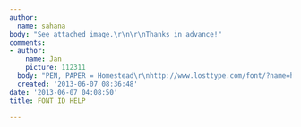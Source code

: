 ```yaml
---
author:
  name: sahana
body: "See attached image.\r\n\r\nThanks in advance!"
comments:
- author:
    name: Jan
    picture: 112311
  body: "PEN, PAPER = Homestead\r\nhttp://www.losttype.com/font/?name=homestead"
  created: '2013-06-07 08:36:48'
date: '2013-06-07 04:08:50'
title: FONT ID HELP

---
```

